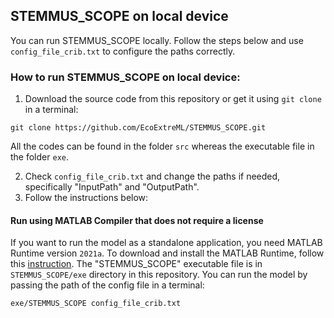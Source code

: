 ## STEMMUS_SCOPE on local device

You can run STEMMUS_SCOPE locally. Follow the steps below and use `config_file_crib.txt` to configure the paths correctly.

### How to run STEMMUS_SCOPE on local device:

1. Download the source code from this repository or get it using `git clone` in
  a terminal:
  
  ` git clone https://github.com/EcoExtreML/STEMMUS_SCOPE.git `
  
  All the codes can be found in the folder `src` whereas the executable file in
  the folder `exe`.

2. Check `config_file_crib.txt` and change the paths if needed, specifically
   "InputPath" and "OutputPath".
3. Follow the instructions below:

#### Run using MATLAB Compiler that does not require a license

If you want to run the model as a standalone application, you need MATLAB
Runtime version `2021a`. To download and install the MATLAB Runtime, follow
this
[instruction](https://nl.mathworks.com/products/compiler/matlab-runtime.html).
The "STEMMUS_SCOPE" executable file is in `STEMMUS_SCOPE/exe` directory
in this repository. You can run the model by passing the path of the config
file in a terminal:

```bash
exe/STEMMUS_SCOPE config_file_crib.txt
```
